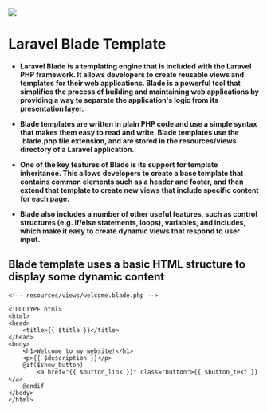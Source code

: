 <img src="https://laravel.com/img/logomark.min.svg">

# Laravel Blade Template

- **Laravel Blade is a templating engine that is included with the Laravel PHP framework. It allows developers to create reusable views and templates for their web applications. Blade is a powerful tool that simplifies the process of building and maintaining web applications by providing a way to separate the application's logic from its presentation layer.**

- **Blade templates are written in plain PHP code and use a simple syntax that makes them easy to read and write. Blade templates use the .blade.php file extension, and are stored in the resources/views directory of a Laravel application.**

- **One of the key features of Blade is its support for template inheritance. This allows developers to create a base template that contains common elements such as a header and footer, and then extend that template to create new views that include specific content for each page.**

- **Blade also includes a number of other useful features, such as control structures (e.g. if/else statements, loops), variables, and includes, which make it easy to create dynamic views that respond to user input.**

## Blade template uses a basic HTML structure to display some dynamic content

```
<!-- resources/views/welcome.blade.php -->

<!DOCTYPE html>
<html>
<head>
    <title>{{ $title }}</title>
</head>
<body>
    <h1>Welcome to my website!</h1>
    <p>{{ $description }}</p>
    @if($show_button)
        <a href="{{ $button_link }}" class="button">{{ $button_text }}</a>
    @endif
</body>
</html>


```
